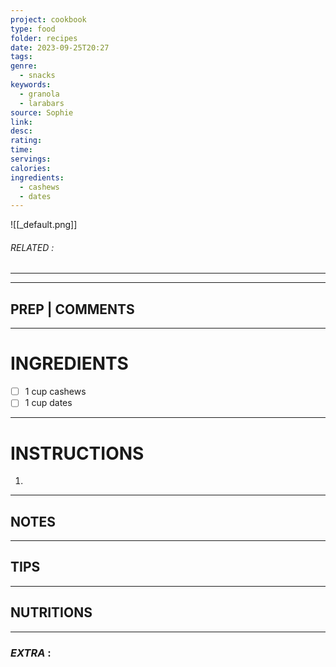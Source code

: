 ```yaml
---
project: cookbook
type: food
folder: recipes
date: 2023-09-25T20:27
tags: 
genre:
  - snacks
keywords:
  - granola
  - larabars
source: Sophie
link: 
desc: 
rating: 
time: 
servings: 
calories: 
ingredients:
  - cashews
  - dates
---
```


![[_default.png]]
###### *RELATED* : 
---


---
## PREP | COMMENTS



---
# INGREDIENTS

- [ ] 1 cup cashews
- [ ] 1 cup dates

---
# INSTRUCTIONS

1. 

---
## NOTES



---
## TIPS



---
## NUTRITIONS



---
### *EXTRA* :



